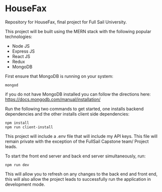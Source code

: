 # HouseFax
Repository for HouseFax, final project for Full Sail University.

This project will be built using the MERN stack with the following popular technologies: 

- Node JS
- Express JS
- React JS
- Redux
- MongoDB

First ensure that MongoDB is running on your system:
```terminal
mongod
```
if you do not have MongoDB installed you can follow the directions here:
https://docs.mongodb.com/manual/installation/

Run the following two commands to get started, one installs backend dependencies and the other installs client side dependencies:

```terminal
npm install
npm run client-install
```

This project will include a .env file that will include my API keys. This file will remain private with the exception of the FullSail Capstone team/ Project leads. 

To start the front end server and back end server simultaneously, run:
```terminal
npm run dev
```
This will allow you to refresh on any changes to the back end and front end, this will also allow the project leads to successfully run the application in development mode.